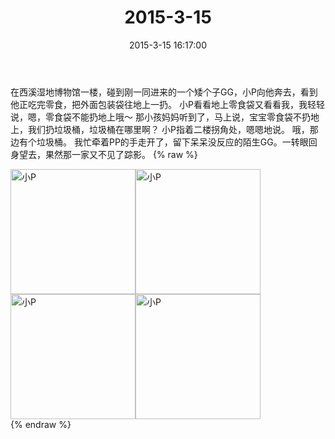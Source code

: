 ﻿---
title: "2015-3-15"
date: 2015-3-15 16:17:00
tags:
categories: 妈妈
---
在西溪湿地博物馆一楼，碰到刚一同进来的一个矮个子GG，小P向他奔去，看到他正吃完零食，把外面包装袋往地上一扔。
小P看看地上零食袋又看看我，我轻轻说，嗯，零食袋不能扔地上哦～
那小孩妈妈听到了，马上说，宝宝零食袋不扔地上，我们扔垃圾桶，垃圾桶在哪里啊？
小P指着二楼拐角处，嗯嗯地说。
哦，那边有个垃圾桶。
我忙牵着PP的手走开了，留下呆呆没反应的陌生GG。一转眼回身望去，果然那一家又不见了踪影。
{% raw %}
<div style="width:500 px">
<div style="float:left; width:100 px"><img src="/images/微信图片_20171011083613.jpg" width="200" alt="小P"></div>
<div style="float:left; width:100 px"><img src="/images/微信图片_20171011083650.jpg" width="200" alt="小P"></div>
<div style="float:left; width:100 px"><img src="/images/微信图片_20171011083659.jpg" width="200" alt="小P"></div>
<div style="float:left; width:100 px"><img src="/images/微信图片_20171011083710.jpg" width="200" alt="小P"></div>
<div style="clear:both"></div>
</div>
{% endraw %}